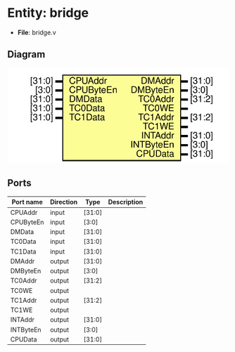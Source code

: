 # Entity: bridge 

- **File**: bridge.v
## Diagram

![Diagram](bridge.svg "Diagram")
## Ports

| Port name | Direction | Type   | Description |
| --------- | --------- | ------ | ----------- |
| CPUAddr   | input     | [31:0] |             |
| CPUByteEn | input     | [3:0]  |             |
| DMData    | input     | [31:0] |             |
| TC0Data   | input     | [31:0] |             |
| TC1Data   | input     | [31:0] |             |
| DMAddr    | output    | [31:0] |             |
| DMByteEn  | output    | [3:0]  |             |
| TC0Addr   | output    | [31:2] |             |
| TC0WE     | output    |        |             |
| TC1Addr   | output    | [31:2] |             |
| TC1WE     | output    |        |             |
| INTAddr   | output    | [31:0] |             |
| INTByteEn | output    | [3:0]  |             |
| CPUData   | output    | [31:0] |             |
